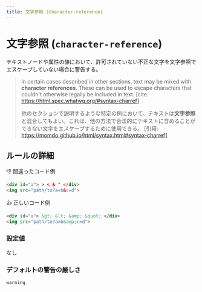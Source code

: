 ```yaml
---
title: 文字参照 (character-reference)
---
```


# 文字参照 (`character-reference`)

テキストノードや属性の値において、許可されていない不正な文字を文字参照でエスケープしていない場合に警告する。

> In certain cases described in other sections, text may be mixed with **character references**. These can be used to escape characters that couldn't otherwise legally be included in text.
> [cite: https://html.spec.whatwg.org/#syntax-charref]
>
> 他のセクションで説明するような特定の例において、テキストは**文字参照**と混合してもよい。これは、他の方法で合法的にテキストに含めることができない文字をエスケープするために使用できる。
> [引用: https://momdo.github.io/html/syntax.html#syntax-charref]

## ルールの詳細

👎 間違ったコード例

<!-- prettier-ignore-start -->
```html
<div id="a"> > < & " </div>
<img src="path/to?a=b&c=d">
```
<!-- prettier-ignore-end -->

👍 正しいコード例

<!-- prettier-ignore-start -->
```html
<div id="a"> &gt; &lt; &amp; &quot; </div>
<img src="path/to?a=b&amp;c=d">
```
<!-- prettier-ignore-end -->

### 設定値

なし

### デフォルトの警告の厳しさ

`warning`
